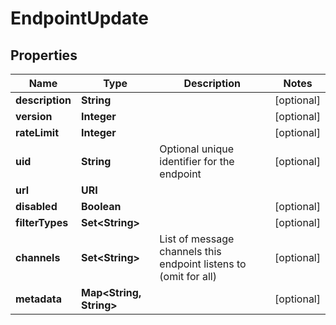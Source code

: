 

# EndpointUpdate


## Properties

| Name | Type | Description | Notes |
|------------ | ------------- | ------------- | -------------|
|**description** | **String** |  |  [optional] |
|**version** | **Integer** |  |  [optional] |
|**rateLimit** | **Integer** |  |  [optional] |
|**uid** | **String** | Optional unique identifier for the endpoint |  [optional] |
|**url** | **URI** |  |  |
|**disabled** | **Boolean** |  |  [optional] |
|**filterTypes** | **Set&lt;String&gt;** |  |  [optional] |
|**channels** | **Set&lt;String&gt;** | List of message channels this endpoint listens to (omit for all) |  [optional] |
|**metadata** | **Map&lt;String, String&gt;** |  |  [optional] |



